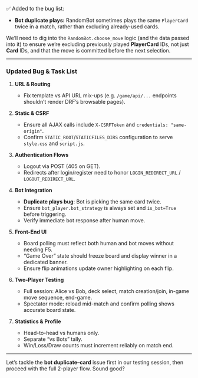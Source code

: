✅ Added to the bug list:

* **Bot duplicate plays:** RandomBot sometimes plays the same `PlayerCard` twice in a match, rather than excluding already-used cards.

We’ll need to dig into the `RandomBot.choose_move` logic (and the data passed into it) to ensure we’re excluding previously played **PlayerCard** IDs, not just **Card** IDs, and that the move is committed before the next selection.

---

### Updated Bug & Task List

1. **URL & Routing**

   * Fix template vs API URL mix-ups (e.g. `/game/api/...` endpoints shouldn’t render DRF’s browsable pages).

2. **Static & CSRF**

   * Ensure all AJAX calls include `X-CSRFToken` and `credentials: "same-origin"`.
   * Confirm `STATIC_ROOT`/`STATICFILES_DIRS` configuration to serve `style.css` and `script.js`.

3. **Authentication Flows**

   * Logout via POST (405 on GET).
   * Redirects after login/register need to honor `LOGIN_REDIRECT_URL` / `LOGOUT_REDIRECT_URL`.

4. **Bot Integration**

   * **Duplicate plays bug**: Bot is picking the same card twice.
   * Ensure `bot_player.bot_strategy` is always set and `is_bot=True` before triggering.
   * Verify immediate bot response after human move.

5. **Front-End UI**

   * Board polling must reflect both human and bot moves without needing F5.
   * “Game Over” state should freeze board and display winner in a dedicated banner.
   * Ensure flip animations update owner highlighting on each flip.

6. **Two-Player Testing**

   * Full session: Alice vs Bob, deck select, match creation/join, in-game move sequence, end-game.
   * Spectator mode: reload mid-match and confirm polling shows accurate board state.

7. **Statistics & Profile**

   * Head-to-head vs humans only.
   * Separate “vs Bots” tally.
   * Win/Loss/Draw counts must increment reliably on match end.

---

Let’s tackle the **bot duplicate–card** issue first in our testing session, then proceed with the full 2-player flow. Sound good?
